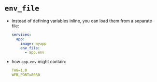 # `env_file`

- instead of defining variables inline, you can load them from a separate file:

    ```yaml
    services:
      app:
        image: myapp
        env_file:
          - app.env
    ```
- how `app.env` might contain:

    ```yaml
    TAG=1.0
    WEB_PORT=8080
    ```

